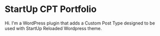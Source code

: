 StartUp CPT Portfolio
===

Hi. I'm a WordPress plugin that adds a Custom Post Type designed to be used with StartUp Reloaded Wordpress theme.
